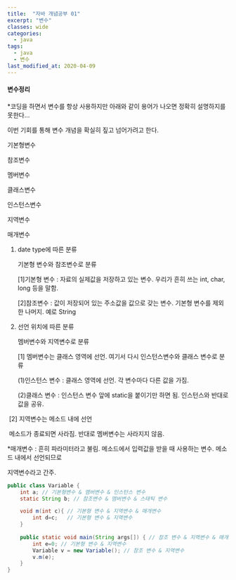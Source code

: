 ```yaml
---
title:  "자바 개념공부 01"
excerpt: "변수"
classes: wide
categories:
  - java
tags:
  - java
  - 변수
last_modified_at: 2020-04-09
---
```


#### **변수정리**

*코딩을 하면서 변수를 항상 사용하지만 아래와 같이 용어가 나오면 정확히 설명하지를 못한다...

이번 기회를 통해 변수 개념을 확실히 짚고 넘어가려고 한다.



기본형변수

참조변수

멤버변수

클래스변수

인스턴스변수

지역변수

매개변수



1. date type에 따른 분류

   기본형 변수와 참조변수로 분류

   [1]기본형 변수 : 자료의 실제값을 저장하고 있는 변수. 우리가 흔히 쓰는 int, char, long 등을 말함.

   [2]참조변수 : 값이 저장되어 있는 주소값을 값으로 갖는 변수. 기본형 변수를 제외한 나머지. 예로 String

2. 선언 위치에 따른 분류

   멤버변수와 지역변수로 분류

   [1] 멤버변수는 클래스 영역에 선언. 여기서 다시 인스턴스변수와 클래스 변수로 분류

    (1)인스턴스 변수 : 클래스 영역에 선언. 각 변수마다 다른 값을 가짐.

    (2)클래스 변수 : 인스턴스 변수 앞에 static을 붙이기만 하면 됨. 인스턴스와 반대로 값을 공유.

​       [2] 지역변수는 메소드 내에 선언

​         메소드가 종료되면 사라짐. 반대로 멤버변수는 사라지지 않음.

*매개변수 : 흔히 파라미터라고 불림. 메소드에서 입력값을 받을 때 사용하는 변수. 메소드 내에서 선언되므로

지역변수라고 간주.



```java
public class Variable {
	int a; // 기본형변수 & 맴버변수 & 인스턴스 변수
	static String b; // 참조변수 & 맴버변수 & 스태틱 변수

	void m(int c){ // 기본형 변수 & 지역변수 & 매개변수
		int d=c;   // 기본형 변수 & 지역변수
    }
	
    public static void main(String args[]) { // 참조 변수 & 지역변수 & 매개변수
		int e=0; // 기본형 변수 & 지역변수
		Variable v = new Variable(); // 참조 변수 & 지역변수
		v.m(e);
	}
}
```

 